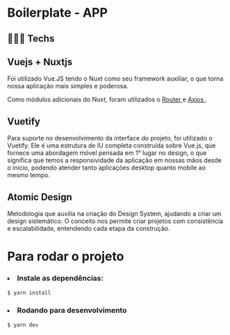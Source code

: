 # Boilerplate - APP

## 👨🏾‍💻 Techs

## Vuejs + Nuxtjs

Foi utilizado Vue.JS tendo o Nuxt como seu framework auxiliar, o que torna nossa aplicação mais simples e poderosa.

Como módulos adicionais do Nuxt, foram utilizados o <a href="https://github.com/nuxt-community/router-module"> Router </a> e <a href="https://axios.nuxtjs.org/"> Axios </a>.

## Vuetify

Para suporte no desenvolvimento da interface do projeto, foi utilizado o Vuetify. Ele é uma estrutura de IU completa construída sobre Vue.js, que fornece uma abordagem móvel pensada em 1° lugar no design, o que significa que temos a responsividade da aplicação em nossas mãos desde o inicio, podendo atender tanto aplicações desktop quanto mobile ao mesmo tempo.

## Atomic Design

Metodologia que auxilia na criação do Design System, ajudando a criar um design sistemático. O conceito nos permite criar projetos com consistência e escalabilidade, entendendo cada etapa da construção.

# Para rodar o projeto

<h3> <li> Instale as dependências:  </li></h3>

```bash
$ yarn install
```

<h3> <li> Rodando para desenvolvimento  </li></h3>

```bash
$ yarn dev
```
